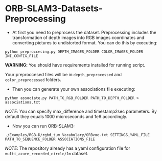# ORB-SLAM3-Datasets-Preprocessing
* At first you need to preprocess the dataset. Preprocessing includes the transformation of depth images into RGB images coordinates and converting pictures to undistorted format. You can do this by executing:
```
python preproccesing.py DEPTH_IMAGES_FOLDER COLOR_IMAGES_FOLDER INI_CONFIG_FILE
```
**WARNING**: You should have requirements installed for running script.

Your preproccesed files will be in ```depth_preprocessed``` and ```color_preprocessed``` folders.

* Then you can generate your own associations file executing:
```
python associate.py PATH_TO_RGB_FOLDER PATH_TO_DEPTH_FOLDER > associations.txt
```

*NOTE*: You can specify max_difference and timestamp2sec parameters. By default they equals 1000 microseconds and 1e6 accordingly.

* Now you can run ORB-SLAM3:
```
./Examples/RGB-D/rgbd_tum Vocabulary/ORBvoc.txt SETTINGS_YAML_FILE PATH_TO_SEQUENCE_FOLDER ASSOCIATIONS_FILE
```
*NOTE*: The repository already has a yaml configuration file for `multi_azure_recorded_circle/1m` dataset.